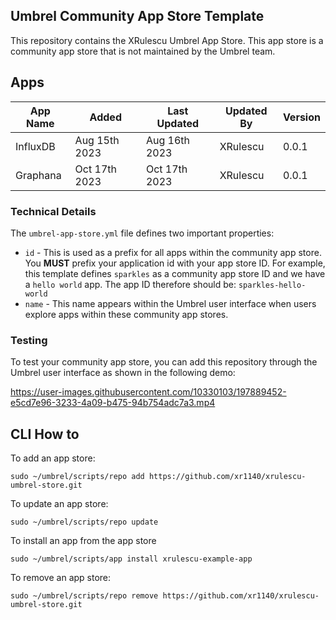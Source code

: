## Umbrel Community App Store Template

This repository contains the XRulescu Umbrel App Store. This app store is a community app store that is not maintained by the Umbrel team.

## Apps

| App Name | Added         | Last Updated    | Updated By | Version |
|----------|---------------|-----------------|------------|---------|
| InfluxDB | Aug 15th 2023 | Aug 16th 2023   | XRulescu   | 0.0.1   |
| Graphana | Oct 17th 2023 | Oct 17th 2023   | XRulescu   | 0.0.1   |


### Technical Details

The `umbrel-app-store.yml` file defines two important properties:
- `id` - This is used as a prefix for all apps within the community app store. You **MUST** prefix your application id with your app store ID. For example, this template defines `sparkles` as a community app store ID and we have a `hello world` app. The app ID therefore should be: `sparkles-hello-world`
- `name` - This name appears within the Umbrel user interface when users explore apps within these community app stores.


### Testing

To test your community app store, you can add this repository through the Umbrel user interface as shown in the following demo:


https://user-images.githubusercontent.com/10330103/197889452-e5cd7e96-3233-4a09-b475-94b754adc7a3.mp4


## CLI How to

To add an app store:

```
sudo ~/umbrel/scripts/repo add https://github.com/xr1140/xrulescu-umbrel-store.git
```

To update an app store:

```
sudo ~/umbrel/scripts/repo update
```

To install an app from the app store

```
sudo ~/umbrel/scripts/app install xrulescu-example-app
```

To remove an app store:

```
sudo ~/umbrel/scripts/repo remove https://github.com/xr1140/xrulescu-umbrel-store.git
```